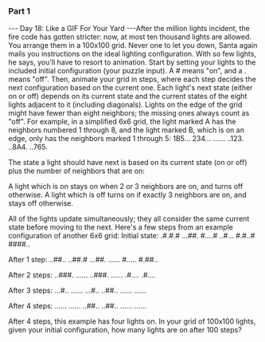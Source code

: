 ### Part 1

--- Day 18: Like a GIF For Your Yard ---After the million lights incident, the fire code has gotten stricter: now, at most ten thousand lights are allowed.  You arrange them in a 100x100 grid.
Never one to let you down, Santa again mails you instructions on the ideal lighting configuration.  With so few lights, he says, you'll have to resort to animation.
Start by setting your lights to the included initial configuration (your puzzle input).  A # means "on", and a . means "off".
Then, animate your grid in steps, where each step decides the next configuration based on the current one.  Each light's next state (either on or off) depends on its current state and the current states of the eight lights adjacent to it (including diagonals).  Lights on the edge of the grid might have fewer than eight neighbors; the missing ones always count as "off".
For example, in a simplified 6x6 grid, the light marked A has the neighbors numbered 1 through 8, and the light marked B, which is on an edge, only has the neighbors marked 1 through 5:
1B5...
234...
......
..123.
..8A4.
..765.

The state a light should have next is based on its current state (on or off) plus the number of neighbors that are on:

A light which is on stays on when 2 or 3 neighbors are on, and turns off otherwise.
A light which is off turns on if exactly 3 neighbors are on, and stays off otherwise.

All of the lights update simultaneously; they all consider the same current state before moving to the next.
Here's a few steps from an example configuration of another 6x6 grid:
Initial state:
.#.#.#
...##.
#....#
..#...
#.#..#
####..

After 1 step:
..##..
..##.#
...##.
......
#.....
#.##..

After 2 steps:
..###.
......
..###.
......
.#....
.#....

After 3 steps:
...#..
......
...#..
..##..
......
......

After 4 steps:
......
......
..##..
..##..
......
......

After 4 steps, this example has four lights on.
In your grid of 100x100 lights, given your initial configuration, how many lights are on after 100 steps?
